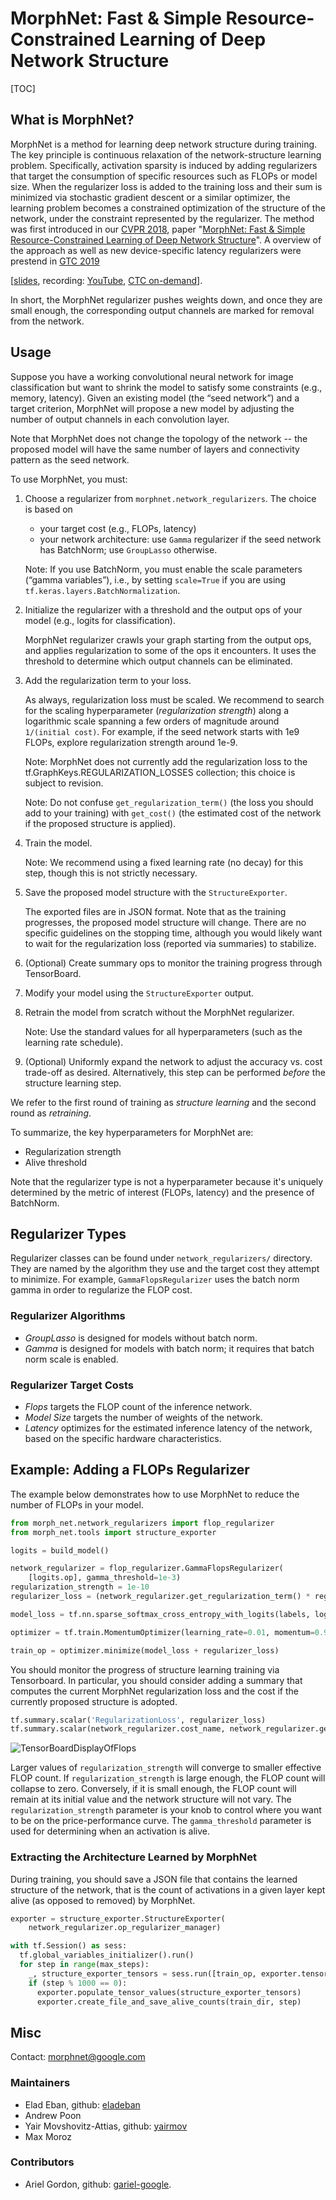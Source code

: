 # MorphNet: Fast & Simple Resource-Constrained Learning of Deep Network Structure

[TOC]

## What is MorphNet?

MorphNet is a method for learning deep network structure during training. The
key principle is continuous relaxation of the network-structure learning
problem. Specifically, activation sparsity is induced by adding regularizers
that target the consumption of specific resources such as FLOPs or model size.
When the regularizer loss is added to the training loss and their sum is
minimized via stochastic gradient descent or a similar optimizer, the learning
problem becomes a constrained optimization of the structure of the network,
under the constraint represented by the regularizer. The method was first
introduced in our [CVPR 2018](http://cvpr2018.thecvf.com/), paper "[MorphNet: Fast & Simple Resource-Constrained Learning of
Deep Network Structure](https://arxiv.org/abs/1711.06798)". A overview of the
approach as well as new device-specific latency regularizers were prestend in
[GTC 2019](https://gputechconf2019.smarteventscloud.com/connect/sessionDetail.ww?SESSION_ID=272314)


[[slides](g3doc//MorphNet_GTC2019.pdf "GTC Slides"), recording: [YouTube](https://youtu.be/UvTXhTvJ_wM), [CTC on-demand](https://on-demand.gputechconf.com/gtc/2019/video/_/S9645/)].

In short, the MorphNet regularizer pushes weights down, and once they are small
enough, the corresponding output channels are marked for removal from the
network.

## Usage

Suppose you have a working convolutional neural network for image classification
but want to shrink the model to satisfy some constraints (e.g., memory,
latency). Given an existing model (the “seed network”) and a target criterion,
MorphNet will propose a new model by adjusting the number of output channels in
each convolution layer.

Note that MorphNet does not change the topology of the network -- the proposed
model will have the same number of layers and connectivity pattern as the seed
network.

To use MorphNet, you must:

1.  Choose a regularizer from `morphnet.network_regularizers`. The choice is
    based on

    *   your target cost (e.g., FLOPs, latency)
    *   your network architecture: use `Gamma` regularizer if the seed network
        has BatchNorm; use `GroupLasso` otherwise.

    Note: If you use BatchNorm, you must enable the scale parameters (“gamma
    variables”), i.e., by setting `scale=True` if you are using
    `tf.keras.layers.BatchNormalization`.

2.  Initialize the regularizer with a threshold and the output ops of your model
    (e.g., logits for classification).

    MorphNet regularizer crawls your graph starting from the output ops, and
    applies regularization to some of the ops it encounters. It uses the
    threshold to determine which output channels can be eliminated.

3.  Add the regularization term to your loss.

    As always, regularization loss must be scaled. We recommend to search for
    the scaling hyperparameter (*regularization strength*) along a logarithmic
    scale spanning a few orders of magnitude around `1/(initial cost)`. For
    example, if the seed network starts with 1e9 FLOPs, explore regularization
    strength around 1e-9.

    Note: MorphNet does not currently add the regularization loss to the
    tf.GraphKeys.REGULARIZATION_LOSSES collection; this choice is subject to
    revision.

    Note: Do not confuse `get_regularization_term()` (the loss you should add to
    your training) with `get_cost()` (the estimated cost of the network if the
    proposed structure is applied).

4.  Train the model.

    Note: We recommend using a fixed learning rate (no decay) for this step,
    though this is not strictly necessary.

5.  Save the proposed model structure with the `StructureExporter`.

    The exported files are in JSON format. Note that as the training progresses,
    the proposed model structure will change. There are no specific guidelines
    on the stopping time, although you would likely want to wait for the
    regularization loss (reported via summaries) to stabilize.

6.  (Optional) Create summary ops to monitor the training progress through
    TensorBoard.

7.  Modify your model using the `StructureExporter` output.

8.  Retrain the model from scratch without the MorphNet regularizer.

    Note: Use the standard values for all hyperparameters (such as the learning
    rate schedule).

9.  (Optional) Uniformly expand the network to adjust the accuracy vs. cost
    trade-off as desired. Alternatively, this step can be performed *before*
    the structure learning step.

We refer to the first round of training as *structure learning* and the second
round as *retraining*.

To summarize, the key hyperparameters for MorphNet are:

*   Regularization strength
*   Alive threshold

Note that the regularizer type is not a hyperparameter because it's uniquely
determined by the metric of interest (FLOPs, latency) and the presence of
BatchNorm.

## Regularizer Types

Regularizer classes can be found under `network_regularizers/` directory. They
are named by the algorithm they use and the target cost they attempt to
minimize. For example, `GammaFlopsRegularizer` uses the batch norm gamma in
order to regularize the FLOP cost.

### Regularizer Algorithms

* *GroupLasso* is designed for models without batch norm.
* *Gamma* is designed for
models with batch norm; it requires that batch norm scale is enabled.

### Regularizer Target Costs

* *Flops* targets the FLOP count of the inference network.
* *Model Size* targets the number of weights of the network.
* *Latency* optimizes for the estimated inference latency of the network, based
on the specific hardware characteristics.

## Example: Adding a FLOPs Regularizer

The example below demonstrates how to use MorphNet to reduce the number of FLOPs
in your model.

```python
from morph_net.network_regularizers import flop_regularizer
from morph_net.tools import structure_exporter

logits = build_model()

network_regularizer = flop_regularizer.GammaFlopsRegularizer(
    [logits.op], gamma_threshold=1e-3)
regularization_strength = 1e-10
regularizer_loss = (network_regularizer.get_regularization_term() * regularization_strength)

model_loss = tf.nn.sparse_softmax_cross_entropy_with_logits(labels, logits)

optimizer = tf.train.MomentumOptimizer(learning_rate=0.01, momentum=0.9)

train_op = optimizer.minimize(model_loss + regularizer_loss)
```

You should monitor the progress of structure learning training via Tensorboard.
In particular, you should consider adding a summary that computes the current
MorphNet regularization loss and the cost if the currently proposed structure is
adopted.

```python
tf.summary.scalar('RegularizationLoss', regularizer_loss)
tf.summary.scalar(network_regularizer.cost_name, network_regularizer.get_cost())
```

![TensorBoardDisplayOfFlops](g3doc/tensorboard.png "Example of the TensorBoard display of the resource regularized by MorphNet.")

Larger values of `regularization_strength` will converge to smaller effective
FLOP count. If `regularization_strength` is large enough, the FLOP count will
collapse to zero. Conversely, if it is small enough, the FLOP count will remain
at its initial value and the network structure will not vary. The
`regularization_strength` parameter is your knob to control where you want to be
on the price-performance curve. The `gamma_threshold` parameter is used for
determining when an activation is alive.

### Extracting the Architecture Learned by MorphNet

During training, you should save a JSON file that contains the learned structure
of the network, that is the count of activations in a given layer kept alive (as
opposed to removed) by MorphNet.

```python
exporter = structure_exporter.StructureExporter(
    network_regularizer.op_regularizer_manager)

with tf.Session() as sess:
  tf.global_variables_initializer().run()
  for step in range(max_steps):
    _, structure_exporter_tensors = sess.run([train_op, exporter.tensors])
    if (step % 1000 == 0):
      exporter.populate_tensor_values(structure_exporter_tensors)
      exporter.create_file_and_save_alive_counts(train_dir, step)
```

## Misc

Contact: morphnet@google.com

### Maintainers

*   Elad Eban, github: [eladeban](https://github.com/eladeban)
*   Andrew Poon
*   Yair Movshovitz-Attias, github: [yairmov](https://github.com/yairmov)
*   Max Moroz

### Contributors

*   Ariel Gordon, github: [gariel-google](https://github.com/gariel-google).
